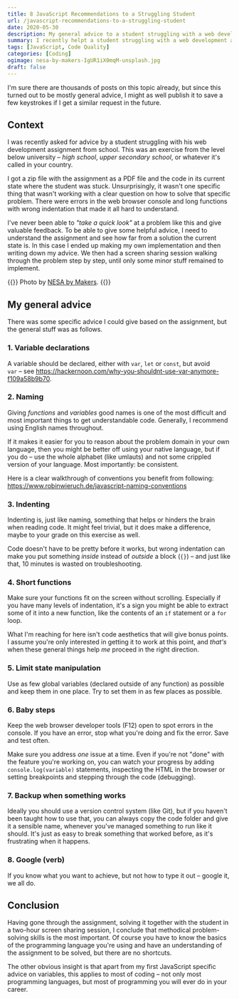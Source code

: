 ```yaml
---
title: 8 JavaScript Recommendations to a Struggling Student
url: /javascript-recommendations-to-a-struggling-student
date: 2020-05-30
description: My general advice to a student struggling with a web development assignment.
summary: I recently helpt a student struggling with a web development assignment. Not surprisingly, it wasn't one specific thing that wasn't working with a clear question on how to solve that specific problem. There were errors in the web browser console, long functions with wrong indentation that made it all hard to understand. 
tags: [JavaScript, Code Quality]
categories: [Coding]
ogimage: nesa-by-makers-IgUR1iX0mqM-unsplash.jpg
draft: false
---
```


I'm sure there are thousands of posts on this topic already, but since this turned out to be mostly general advice, I might as well publish it to save a few keystrokes if I get a similar request in the future.

## Context

I was recently asked for advice by a student struggling with his web development assignment from school. This was an exercise from the level below university – _high school_, _upper secondary school_, or whatever it's called in your country. 

I got a zip file with the assignment as a PDF file and the code in its current state where the student was stuck. Unsurprisingly, it wasn't one specific thing that wasn't working with a clear question on how to solve that specific problem. There were errors in the web browser console and long functions with wrong indentation that made it all hard to understand.

I've never been able to _"take a quick look"_ at a problem like this and give valuable feedback. To be able to give some helpful advice, I need to understand the assignment and see how far from a solution the current state is. In this case I ended up making my own implementation and then writing down my advice. We then had a screen sharing session walking through the problem step by step, until only some minor stuff remained to implement.

{{<post-image image="nesa-by-makers-IgUR1iX0mqM-unsplash.jpg" alt="woman and man sitting in front of monitor">}}
Photo by <a href="https://unsplash.com/@nesabymakers">
NESA by Makers</a>.
{{</post-image>}}

## My general advice

There was some specific advice I could give based on the assignment, but the general stuff was as follows.

### 1. Variable declarations
A variable should be declared, either with `var`, `let` or `const`, but avoid  
`var` – see https://hackernoon.com/why-you-shouldnt-use-var-anymore-f109a58b9b70. 

### 2. Naming

Giving _functions_ and _variables_ good names is one of the most difficult and most important things to get understandable code. Generally, I recommend using English names throughout. 

If it makes it easier for you to reason about the problem domain in your own language, then you might be better off using your native language, but if you do – use the whole alphabet (like umlauts) and not some crippled version of your language. Most importantly: be consistent. 

Here is a clear walkthrough of conventions you benefit from following: https://www.robinwieruch.de/javascript-naming-conventions

### 3. Indenting

Indenting is, just like naming, something that helps or hinders the brain when reading code. It might feel trivial, but it does make a difference, maybe to your grade on this exercise as well.

Code doesn't have to be pretty before it works, but wrong indentation can make you put something _inside_ instead of _outside_ a block (`{}`) – and just like that, 10 minutes is wasted on troubleshooting.

### 4. Short functions

Make sure your functions fit on the screen without scrolling. Especially if you have many levels of indentation, it's a sign you might be able to extract some of it into a new function, like the contents of an `if` statement or a `for` loop.

What I'm reaching for here isn't code aesthetics that will give bonus points. I assume you're only interested in getting it to work at this point, and _that's_ when these general things help _me_ proceed in the right direction.

### 5. Limit state manipulation

Use as few global variables (declared outside of any function) as possible and keep them in one place. Try to set them in as few places as possible. 

### 6. Baby steps

Keep the web browser developer tools (F12) open to spot errors in the console. If you have an error, stop what you're doing and fix the error. Save and test often.

Make sure you address _one_ issue at a time. Even if you're not "done" with the feature you're working on, you can watch your progress by adding `console.log(variable)` statements, inspecting the HTML in the browser or setting breakpoints and stepping through the code (debugging).

### 7. Backup when something works

Ideally you should use a version control system (like Git), but if you haven't been taught how to use that, you can always copy the code folder and give it a sensible name, whenever you've managed something to run like it should. It's just as easy to break something that worked before, as it's frustrating when it happens.

### 8. Google (verb)

If you know what you want to achieve, but not how to type it out – google it, we all do.

## Conclusion

Having gone through the assignment, solving it together with the student in a two-hour screen sharing session, I conclude that methodical problem-solving skills is the most important. Of course you have to know the basics of the programming language you're using and have an understanding of the assignment to be solved, but there are no shortcuts. 

The other obvious insight is that apart from my first JavaScript specific advice on variables, this applies to most of coding – not only most programming languages, but most of programming you will ever do in your career.
